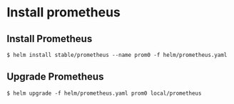 # Install prometheus

## Install Prometheus

    $ helm install stable/prometheus --name prom0 -f helm/prometheus.yaml

## Upgrade Prometheus

    $ helm upgrade -f helm/prometheus.yaml prom0 local/prometheus
